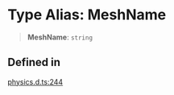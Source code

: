 # Type Alias: MeshName

> **MeshName**: `string`

## Defined in

[physics.d.ts:244](https://github.com/trailtypes/trailtypes/blob/d937f1d958c278d7992fcdc0bff4efed599850d4/types/physics.d.ts#L244)
